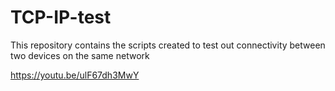 # TCP-IP-test
This repository contains the scripts created to test out connectivity between two devices on the same network


https://youtu.be/ulF67dh3MwY

